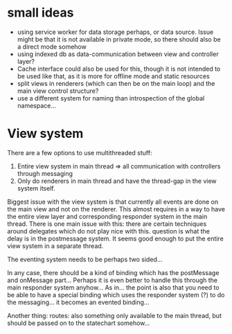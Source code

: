 # small ideas

- using service worker for data storage perhaps, or data source.
  Issue might be that it is not available in private mode, so there should
  also be a direct mode somehow
- using indexed db as data-communication between view and controller layer?
- Cache interface could also be used for this, though it is not intended
  to be used like that, as it is more for offline mode and static resources
- split views in renderers (which can then be on the main loop)
  and the main view control structure?
- use a different system for naming than introspection of the global namespace...

# View system
There are a few options to use multithreaded stuff:
1. Entire view system in main thread => all communication with controllers through messaging
2. Only do renderers in main thread and have the thread-gap in the view system itself.

Biggest issue with the view system is that currently all events are done on the main view
and not on the renderer. This almost requires in a way to have the entire view layer
and corresponding responder system in the main thread.
There is one main issue with this: there are certain techniques around delegates
which do not play nice with this.
question is what the delay is in the postmessage system. It seems good enough to
put the entire view system in a separate thread.

The eventing system needs to be perhaps two sided...

In any case, there should be a kind of binding which has the postMessage and onMessage
part... Perhaps it is even better to handle this through the main responder system
anyhow...
As in... the point is also that you need to be able to have a special binding
which uses the responder system (?) to do the messaging...
it becomes an evented binding...

Another thing: routes: also something only available to the main thread, but should be passed
on to the statechart somehow...


